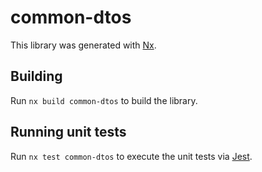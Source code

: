 # common-dtos

This library was generated with [Nx](https://nx.dev).

## Building

Run `nx build common-dtos` to build the library.

## Running unit tests

Run `nx test common-dtos` to execute the unit tests via [Jest](https://jestjs.io).
